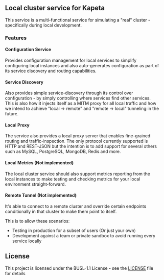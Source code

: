 ## Local cluster service for Kapeta

This service is a multi-functional service for simulating a "real" cluster - specifically during
local development.

### Features

#### Configuration Service
Provides configuration management for local services to simplify configuring local instances and
also auto-generates configuration as part of its service discovery and routing capabilities.

#### Service Discovery
Also provides simple service-discovery through its control over configuration - by simply controlling
where services find other services. This is also how it injects itself as a MITM proxy for all local 
traffic and how we intend to achieve "local -> remote" and "remote -> local" tunneling in the future.  

#### Local Proxy
The service also provides a local proxy server that enables fine-grained routing and traffic-inspection.
The only protocol currently supported is HTTP and REST-JSON but the intention is to add support for 
several others such as MySQL, PostgreSQL, MongoDB, Redis and more.  

#### Local Metrics (Not implemented)
The local cluster service should also support metrics reporting from the 
local instances to make testing and checking metrics for your local environment straight-forward.

#### Remote Tunnel (Not implemented)
It's able to connect to a remote cluster and override certain endpoints conditionally in that cluster to
make them point to itself.

This is to allow these scenarios:
- Testing in production for a subset of users (Or just your own)
- Development against a team or private sandbox to avoid running every service locally 

## License

This project is licensed under the BUSL-1.1 License - see the [LICENSE](LICENSE) file for details
